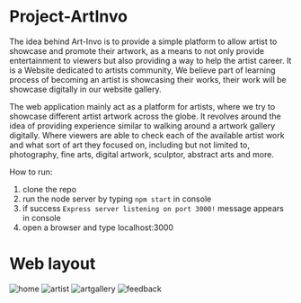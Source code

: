 # Project-ArtInvo


The idea behind Art-Invo is to provide a simple platform to allow artist to showcase and promote their artwork, as a means to not only provide entertainment to viewers but also providing a way to help the artist career. It is a Website dedicated to artists community, We believe part of learning process of becoming an artist is showcasing their works, their work will be showcase digitally in our website gallery.

The web application mainly act as a platform for artists, where we try to showcase different artist artwork across the globe. It revolves around the idea of providing experience similar to walking around a artwork gallery digitally.  Where viewers are able to check each of the available artist work and what sort of art they focused on, including but not limited to, photography, fine arts, digital artwork, sculptor, abstract arts and more.

How to run:
1. clone the repo
2. run the node server by typing `npm start` in console
3. if success `Express server listening on port 3000!` message appears in console
4. open a browser and type localhost:3000

# Web layout
 

![home](https://user-images.githubusercontent.com/67879767/179374053-511f5da2-98bc-48e8-9101-986571c7c1f2.jpeg)
![artist](https://user-images.githubusercontent.com/67879767/179374105-ec9039c1-cf5a-46b6-a93c-58f00fb64a7e.jpeg)
![artgallery](https://user-images.githubusercontent.com/67879767/179374146-a30a62b9-6a79-402d-a3ff-11b81c2974b0.jpeg)
![feedback](https://user-images.githubusercontent.com/67879767/179374183-1bfe4117-0383-4ba0-932e-3a3602257243.jpeg)
